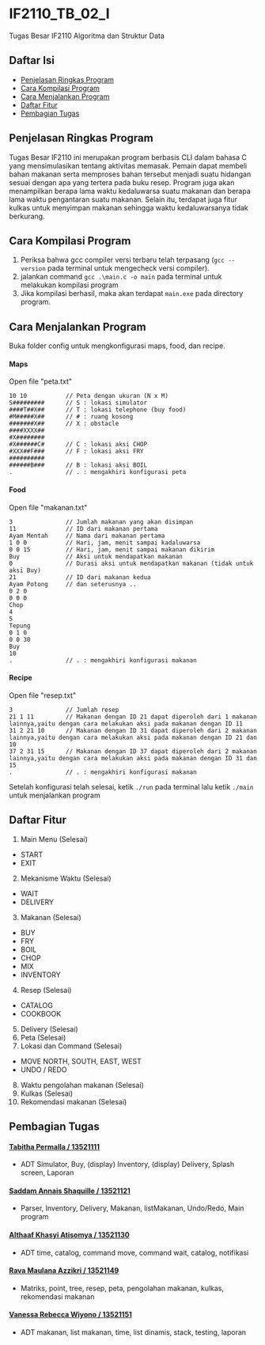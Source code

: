 # IF2110_TB_02_I
Tugas Besar IF2110 Algoritma dan Struktur Data

## Daftar Isi
* [Penjelasan Ringkas Program](#penjelasan-ringkas-program)
* [Cara Kompilasi Program](#cara-kompilasi-program)
* [Cara Menjalankan Program](#cara-menjalankan-program)
* [Daftar Fitur](#daftar-fitur)
* [Pembagian Tugas](#pembagian-tugas)

## Penjelasan Ringkas Program
Tugas Besar IF2110 ini merupakan program berbasis CLI dalam
bahasa C yang mensimulasikan tentang aktivitas memasak. Pemain
dapat membeli bahan makanan serta memproses bahan tersebut menjadi suatu hidangan sesuai dengan apa yang tertera pada buku resep. Program juga akan menampilkan berapa lama waktu kedaluwarsa suatu makanan dan berapa lama waktu pengantaran suatu makanan. Selain itu, terdapat juga fitur kulkas untuk menyimpan makanan sehingga waktu kedaluwarsanya tidak berkurang.

## Cara Kompilasi Program
1. Periksa bahwa gcc compiler versi terbaru telah terpasang (`gcc --version` pada terminal untuk mengecheck versi compiler).
2. jalankan command `gcc .\main.c -o main` pada terminal untuk melakukan kompilasi program
3. Jika kompilasi berhasil, maka akan terdapat `main.exe` pada directory program.

## Cara Menjalankan Program
Buka folder config untuk mengkonfigurasi maps, food, dan recipe.

#### Maps
Open file "peta.txt"
```
10 10           // Peta dengan ukuran (N x M)
S#########      // S : lokasi simulator
####T##X##      // T : lokasi telephone (buy food)
#M#####X##      // # : ruang kosong
#######X##      // X : obstacle
####XXXX##
#X########
#X######C#      // C : lokasi aksi CHOP
#XXX##F###      // F : lokasi aksi FRY
##########
######B###      // B : lokasi aksi BOIL
.               // . : mengakhiri konfigurasi peta
```
#### Food
Open file "makanan.txt"
```
3               // Jumlah makanan yang akan disimpan
11              // ID dari makanan pertama
Ayam Mentah     // Nama dari makanan pertama
1 0 0           // Hari, jam, menit sampai kadaluwarsa
0 0 15          // Hari, jam, menit sampai makanan dikirim
Buy             // Aksi untuk mendapatkan makanan
0               // Durasi aksi untuk mendapatkan makanan (tidak untuk aksi Buy)
21              // ID dari makanan kedua
Ayam Potong     // dan seterusnya ..
0 2 0
0 0 0
Chop
4
5
Tepung
0 1 0
0 0 30
Buy
10
.               // . : mengakhiri konfigurasi makanan
```
#### Recipe
Open file "resep.txt"
```
3               // Jumlah resep
21 1 11         // Makanan dengan ID 21 dapat diperoleh dari 1 makanan lainnya,yaitu dengan cara melakukan aksi pada makanan dengan ID 11
31 2 21 10      // Makanan dengan ID 31 dapat diperoleh dari 2 makanan lainnya,yaitu dengan cara melakukan aksi pada makanan dengan ID 21 dan 10
37 2 31 15      // Makanan dengan ID 37 dapat diperoleh dari 2 makanan lainnya,yaitu dengan cara melakukan aksi pada makanan dengan ID 31 dan 15
.               // . : mengakhiri konfigurasi makanan
```

Setelah konfigurasi telah selesai, ketik `./run` pada terminal lalu ketik `./main` untuk menjalankan program

## Daftar Fitur
1. Main Menu (Selesai)
* START
* EXIT
2. Mekanisme Waktu (Selesai)
* WAIT
* DELIVERY
3. Makanan (Selesai)
* BUY
* FRY
* BOIL
* CHOP
* MIX
* INVENTORY
4. Resep (Selesai)
* CATALOG
* COOKBOOK
5. Delivery (Selesai)
6. Peta (Selesai)
7. Lokasi dan Command (Selesai)
* MOVE NORTH, SOUTH, EAST, WEST 
* UNDO / REDO
8. Waktu pengolahan makanan (Selesai)
8. Kulkas (Selesai)
9. Rekomendasi makanan (Selesai)

## Pembagian Tugas

#### [Tabitha Permalla / 13521111](https://github.com/Bitha17)
* ADT Simulator, Buy, (display) Inventory, (display) Delivery, Splash screen, Laporan 

#### [Saddam Annais Shaquille / 13521121](https://github.com/SaddamAnnais)
* Parser, Inventory, Delivery, Makanan, listMakanan, Undo/Redo, Main program 

#### [Althaaf Khasyi Atisomya / 13521130](https://github.com/althaafka)
* ADT time, catalog, command move, command wait, catalog, notifikasi

#### [Rava Maulana Azzikri / 13521149](https://github.com/RMA1403)
* Matriks, point, tree, resep, peta, pengolahan makanan, kulkas, rekomendasi makanan 

#### [Vanessa Rebecca Wiyono / 13521151](https://github.com/vanessrw)
* ADT makanan, list makanan, time, list dinamis, stack, testing, laporan
